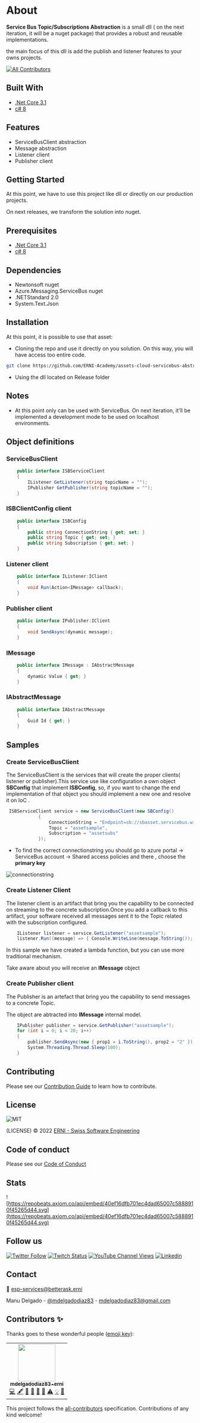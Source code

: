 # About

**Service Bus Topic/Subscriptions Abstraction** is a small dll ( on the next iteration, it will be a nuget package) that provides a robust and reusable implementations.

the main focus of this dll is add the publish and listener features to your owns projects.

<!-- ALL-CONTRIBUTORS-BADGE:START - Do not remove or modify this section -->
[![All Contributors](https://img.shields.io/badge/all_contributors-1-orange.svg?style=flat-square)](#contributors)
<!-- ALL-CONTRIBUTORS-BADGE:END -->

## Built With

- [.Net Core 3.1](https://docs.microsoft.com/es-es/dotnet/core/whats-new/dotnet-core-3-1)
- [c# 8](https://docs.microsoft.com/es-es/dotnet/csharp/whats-new/csharp-8)

## Features

- ServiceBusClient abstraction
- Message abstraction
- Listener client
- Publisher client

## Getting Started

At this point, we have to use this project like dll or directly on our production projects.

On next releases, we transform the solution into nuget.

## Prerequisites

- [.Net Core 3.1](https://docs.microsoft.com/es-es/dotnet/core/whats-new/dotnet-core-3-1)
- [c# 8](https://docs.microsoft.com/es-es/dotnet/csharp/whats-new/csharp-8)

## Dependencies

- Newtonsoft nuget
- Azure.Messaging.ServiceBus nuget
- .NETStandard 2.0
- System.Text.Json

## Installation

At this point, it is possible to use that asset:

- Cloning the repo and use it directly on you solution. On this way, you will have access too entire code.

```sh
git clone https://github.com/ERNI-Academy/assets-cloud-servicebus-abstraction.git
```

- Using the dll located on Release folder

## Notes

- At this point only can be used with ServiceBus. On next iteration, it'll be implemented a development mode to be used on localhost environments.

## Object definitions

### ServiceBusClient

```c#
    public interface ISBServiceClient
    {
        IListener GetListener(string topicName = "");
        IPublisher GetPublisher(string topicName = "");
    }
```

### ISBClientConfig client

```c#
    public interface ISBConfig
    {
        public string ConnectionString { get; set; }
        public string Topic { get; set; }
        public string Subscription { get; set; }
    }
```

### Listener client

```c#
    public interface IListener:IClient
    {
        void Run(Action<IMessage> callback);
    }
```

### Publisher client

```c#
    public interface IPublisher:IClient
    {
        void SendAsync(dynamic message);
    }
```

### IMessage

```c#
    public interface IMessage : IAbstractMessage
    {
        dynamic Value { get; }
    }
```

### IAbstractMessage

```c#
    public interface IAbstractMessage
    {
        Guid Id { get; }
    }
```

## Samples

### Create ServiceBusClient

The ServiceBusClient is the services that will create the proper clients( listener or publisher).This service use like configuration a own object **SBConfig** that implement **ISBConfig**, so, if you want to change the end implementation of that object you should implement a new one and resolve it on IoC .

```c#
 ISBServiceClient service = new ServiceBusClient(new SBConfig()
            {
                ConnectionString = "Endpoint=sb://sbasset.servicebus.windows.net/;SharedAccessKeyName=RootManageSharedAccessKey;SharedAccessKey=+lS3xJGQRsMeucKYHt2SG08VhRGCLZA++CqJm7lhlrQ=",
                Topic = "assetsample",
                Subscription = "assetsubs"
            });
```

- To find the correct connectionstring you should go to azure portal -> ServiceBus account -> Shared access policies and there , choose the **primary key**

![connectionstring](connectionstring.JPG)

### Create Listener Client

The listener client is an artifact that bring you the capability to be connected on streaming to the concrete subscription.Once you add a callback to this artifact, your software received all messages sent it to the Topic related with the subscription configured.

```c#
    IListener listener = service.GetListener("assetsample");
    listener.Run((message) => { Console.WriteLine(message.ToString()); });
```

In this sample we have created a lambda function, but you can use more traditional mechanism.

Take aware about you will receive an **IMessage** object

### Create Publisher client

The Publisher is an artefact that bring you the capability to send messages to a concrete Topic.

The object are abtracted into **IMessage** internal model.

```c#
    IPublisher publisher = service.GetPublisher("assetsample");
    for (int i = 0; i < 20; i++)
    {
        publisher.SendAsync(new { prop1 = i.ToString(), prop2 = "2" }); 
        System.Threading.Thread.Sleep(100);
    }
```

## Contributing

Please see our [Contribution Guide](CONTRIBUTING.md) to learn how to contribute.

## License

![MIT](https://img.shields.io/badge/License-MIT-blue.svg)

(LICENSE) © 2022 [ERNI - Swiss Software Engineering](https://www.betterask.erni)

## Code of conduct

Please see our [Code of Conduct](CODE_OF_CONDUCT.md)

## Stats
![https://repobeats.axiom.co/api/embed/40ef16dfb701ec4dad65007c5888910f45265d44.svg](https://repobeats.axiom.co/api/embed/40ef16dfb701ec4dad65007c5888910f45265d44.svg)

## Follow us

[![Twitter Follow](https://img.shields.io/twitter/follow/ERNI?style=social)](https://www.twitter.com/ERNI)
[![Twitch Status](https://img.shields.io/twitch/status/erni_academy?label=Twitch%20Erni%20Academy&style=social)](https://www.twitch.tv/erni_academy)
[![YouTube Channel Views](https://img.shields.io/youtube/channel/views/UCkdDcxjml85-Ydn7Dc577WQ?label=Youtube%20Erni%20Academy&style=social)](https://www.youtube.com/channel/UCkdDcxjml85-Ydn7Dc577WQ)
[![Linkedin](https://img.shields.io/badge/linkedin-31k-green?style=social&logo=Linkedin)](https://www.linkedin.com/company/erni)

## Contact

📧 [esp-services@betterask.erni](mailto:esp-services@betterask.erni)

Manu Delgado  - [@mdelgadodiaz83](https://twitter.com/MDelgadoDiaz83) - mdelgadodiaz83@gmail.com

## Contributors ✨

Thanks goes to these wonderful people ([emoji key](https://allcontributors.org/docs/en/emoji-key)):

<!-- ALL-CONTRIBUTORS-LIST:START - Do not remove or modify this section -->
<!-- prettier-ignore-start -->
<!-- markdownlint-disable -->
<table>
  <tr>
    <td align="center"><a href="https://github.com/mdelgadodiaz83-erni"><img src="https://avatars.githubusercontent.com/u/85220317?v=4?s=100" width="100px;" alt=""/><br /><sub><b>mdelgadodiaz83-erni</b></sub></a><br /><a href="https://github.com/ERNI-Academy/assets-cloud-servicebus-abstraction/commits?author=mdelgadodiaz83-erni" title="Code">💻</a> <a href="#content-mdelgadodiaz83-erni" title="Content">🖋</a> <a href="https://github.com/ERNI-Academy/assets-cloud-servicebus-abstraction/commits?author=mdelgadodiaz83-erni" title="Documentation">📖</a> <a href="#design-mdelgadodiaz83-erni" title="Design">🎨</a> <a href="#ideas-mdelgadodiaz83-erni" title="Ideas, Planning, & Feedback">🤔</a> <a href="#maintenance-mdelgadodiaz83-erni" title="Maintenance">🚧</a> <a href="https://github.com/ERNI-Academy/assets-cloud-servicebus-abstraction/commits?author=mdelgadodiaz83-erni" title="Tests">⚠️</a> <a href="#example-mdelgadodiaz83-erni" title="Examples">💡</a> <a href="https://github.com/ERNI-Academy/assets-cloud-servicebus-abstraction/pulls?q=is%3Apr+reviewed-by%3Amdelgadodiaz83-erni" title="Reviewed Pull Requests">👀</a></td>
  </tr>
</table>

<!-- markdownlint-restore -->
<!-- prettier-ignore-end -->

<!-- ALL-CONTRIBUTORS-LIST:END -->
This project follows the [all-contributors](https://github.com/all-contributors/all-contributors) specification. Contributions of any kind welcome!
